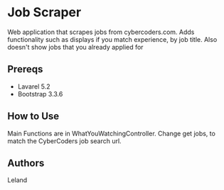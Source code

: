 # Job Scraper

Web application that scrapes jobs from cybercoders.com.  Adds functionality such as displays if you match experience, by job title.  Also doesn't show jobs that you already applied for

## Prereqs
* Lavarel 5.2
* Bootstrap 3.3.6

## How to Use
Main Functions are in WhatYouWatchingController.  Change get jobs, to match the CyberCoders job search url. 


## Authors

Leland
